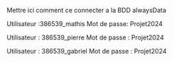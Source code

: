 Mettre ici comment ce connecter a la BDD alwaysData

Utilisateur :386539_mathis
Mot de passe: Projet2024

Utilisateur : 386539_pierre
Mot de passe : Projet2024

Utilisateur : 386539_gabriel
Mot de passe : Projet2024

